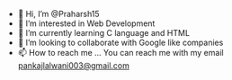 - 👋 Hi, I’m @Praharsh15
- 👀 I’m interested in Web Development
- 🌱 I’m currently learning C language and HTML
- 💞️ I’m looking to collaborate with Google like companies
- 📫 How to reach me ... You can reach me with my email pankajlalwani003@gmail.com

<!---
Praharsh15/Praharsh15 is a ✨ special ✨ repository because its `README.md` (this file) appears on your GitHub profile.
You can click the Preview link to take a look at your changes.
--->
